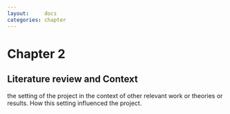 ```yaml
---
layout:     docs
categories: chapter
---
```


# Chapter 2

## Literature review and Context

the setting of the project in the context of other relevant work or theories or
results. How this setting influenced the project.
